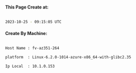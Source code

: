 
   
#### This Page Create at:

```bash

2023-10-25 - 09:15:05 UTC

```

#### Create By Machine:

```bash

Host Name : fv-az351-264

platform  : Linux-6.2.0-1014-azure-x86_64-with-glibc2.35

Ip Local  : 10.1.0.153

```

